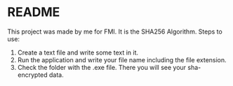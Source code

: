 # README
This project was made by me for FMI. It is the SHA256 Algorithm. 
Steps to use:
1. Create a text file and write some text in it.
2. Run the application and write your file name including the file extension.
3. Check the folder with the .exe file. There you will see your sha-encrypted data.
